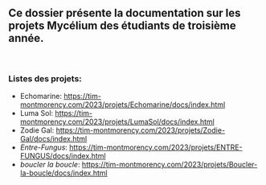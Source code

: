 ## Ce dossier présente la documentation sur les projets Mycélium des étudiants de troisième année.
<br>

### Listes des projets:
- Echomarine: https://tim-montmorency.com/2023/projets/Echomarine/docs/index.html
- Luma Sol: https://tim-montmorency.com/2023/projets/LumaSol/docs/index.html
- Zodie Gal: https://tim-montmorency.com/2023/projets/Zodie-Gal/docs/index.html
- *Entre-Fungus*: https://tim-montmorency.com/2023/projets/ENTRE-FUNGUS/docs/index.html
- *boucler la boucle*: https://tim-montmorency.com/2023/projets/Boucler-la-boucle/docs/index.html
